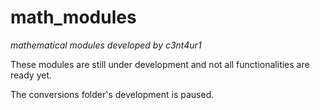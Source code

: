 # math_modules
_mathematical modules developed by c3nt4ur1_

These modules are still under development and not all functionalities are ready yet.

The conversions folder's development is paused.